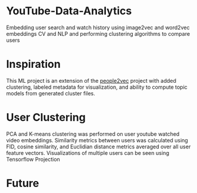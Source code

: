 # YouTube-Data-Analytics

Embedding user search and watch history using image2vec and word2vec embeddings CV and NLP and performing clustering algorithms to compare users

# Inspiration

This ML project is an extension of the [people2vec](https://github.com/hametar0u/people2vec) project with added clustering, labeled metadata for visualization, and ability to compute topic models from generated cluster files.

# User Clustering

PCA and K-means clustering was performed on user youtube watched video embeddings.
Similarity metrics between users was calculated using FID, cosine similarity, and Euclidian distance metrics averaged over all user feature vectors.
Visualizations of multiple users can be seen using Tensorflow Projection

# Future

